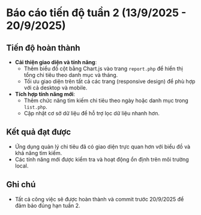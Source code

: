 # Báo cáo tiến độ tuần 2 (13/9/2025 - 20/9/2025)
## Tiến độ hoàn thành
- **Cải thiện giao diện và tính năng**:
  - Thêm biểu đồ cột bằng Chart.js vào trang `report.php` để hiển thị tổng chi tiêu theo danh mục và tháng.
  - Tối ưu giao diện trên tất cả các trang (responsive design) để phù hợp với cả desktop và mobile.
- **Tích hợp tính năng mới**:
  - Thêm chức năng tìm kiếm chi tiêu theo ngày hoặc danh mục trong `list.php`.
  - Cập nhật cơ sở dữ liệu để hỗ trợ lọc dữ liệu nhanh hơn.

## Kết quả đạt được
- Ứng dụng quản lý chi tiêu đã có giao diện trực quan hơn với biểu đồ và khả năng tìm kiếm.
- Các tính năng mới được kiểm tra và hoạt động ổn định trên môi trường local.

## Ghi chú
- Tất cả công việc sẽ được hoàn thành và commit trước 20/9/2025 để đảm bảo đúng hạn tuần 2.
